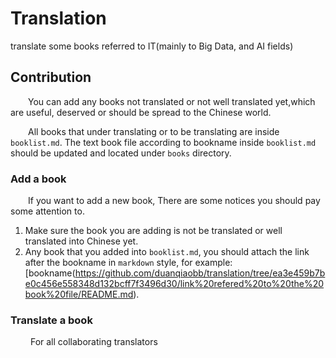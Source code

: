 # Translation

translate some books referred to IT(mainly to Big Data, and AI fields)

## Contribution

    You can add any books not translated or not well translated yet,which are useful, deserved or should be spread to the Chinese world.

    All books that under translating or to be translating are inside `booklist.md`. The text book file according to bookname inside `booklist.md` should be updated and located under `books` directory.

### Add a book

    If you want to add a new book, There are some notices you should pay some attention to.

1. Make sure the book you are adding is not be translated or well translated into Chinese yet. 
2. Any book that you added into `booklist.md`, you should attach the link after the bookname in `markdown` style, for example:
[bookname(https://github.com/duanqiaobb/translation/tree/ea3e459b7be0c456e558348d132bcff7f3496d30/link%20refered%20to%20the%20book%20file/README.md).

### Translate a book

     For all collaborating translators


